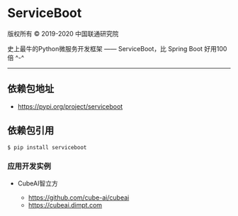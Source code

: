 # ServiceBoot

版权所有 © 2019-2020 中国联通研究院

史上最牛的Python微服务开发框架 —— ServiceBoot，比 Spring Boot 好用100倍 ^-^

---

## 依赖包地址 

- https://pypi.org/project/serviceboot

## 依赖包引用

    $ pip install serviceboot

### 应用开发实例

- CubeAI智立方

    - https://github.com/cube-ai/cubeai
    - https://cubeai.dimpt.com
